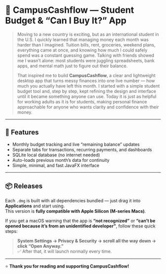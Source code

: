 # 💸 CampusCashflow — Student Budget & “Can I Buy It?” App

> Moving to a new country is exciting, but as an international student in the U.S. I quickly learned that managing money each month was harder than I imagined. Tuition bills, rent, groceries, weekend plans, everything came at once, and knowing how much I could safely spend was a constant guessing game. Talking with friends showed me I wasn’t alone: most students were juggling spreadsheets, bank apps, and mental math just to figure out their balance.  
>
> That inspired me to build **CampusCashflow**, a clear and lightweight desktop app that turns messy finances into one live number — how much you actually have left this month. I started with a simple student budget tool and, step by step, kept refining the design and interface until it became something anyone can use. Today it is just as helpful for working adults as it is for students, making personal finance approachable for anyone who wants clarity and confidence with their money.

---

## 🚀 Features
- Monthly budget tracking and live “remaining balance” updates  
- Separate tabs for transactions, recurring payments, and dashboards  
- SQLite local database (no internet needed)  
- Auto-loads previous month’s data for continuity  
- Simple, minimal, and fast JavaFX interface  

---

## 📦 Releases

Each `.dmg` is built with all dependencies bundled — just drag it into **Applications** and start using.  
This version is **fully compatible with Apple Silicon (M-series Macs)**.

If you get a macOS warning that the app is **“not recognized”** or **“can’t be opened because it’s from an unidentified developer”**, follow these quick steps:  
> **System Settings → Privacy & Security → scroll all the way down → click “Open Anyway.”**  
✅ After that, it will launch normally every time.

---

⭐ **Thank you for reading and supporting CampusCashflow!**
